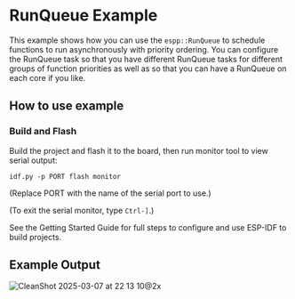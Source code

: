 # RunQueue Example

This example shows how you can use the `espp::RunQueue` to schedule functions to
run asynchronously with priority ordering. You can configure the RunQueue task
so that you have different RunQueue tasks for different groups of function
priorities as well as so that you can have a RunQueue on each core if you like.

## How to use example

### Build and Flash

Build the project and flash it to the board, then run monitor tool to view serial output:

```
idf.py -p PORT flash monitor
```

(Replace PORT with the name of the serial port to use.)

(To exit the serial monitor, type ``Ctrl-]``.)

See the Getting Started Guide for full steps to configure and use ESP-IDF to build projects.

## Example Output

![CleanShot 2025-03-07 at 22 13 10@2x](https://github.com/user-attachments/assets/dedff19e-c40f-4451-a0e1-94e2b4a8835f)

